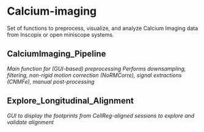 # Calcium-imaging
Set of functions to preprocess, visualize, and analyze Calcium Imaging data from Inscopix or open miniscope systems.

## CalciumImaging_Pipeline
*Main function for (GUI-based) preprocessing*
*Performs downsampling, filtering, non-rigid motion correction (NoRMCorre), signal extractions (CNMFe), manual post-processing*

## Explore_Longitudinal_Alignment
*GUI to display the footprints from CellReg-aligned sessions to explore and validate alignment*

